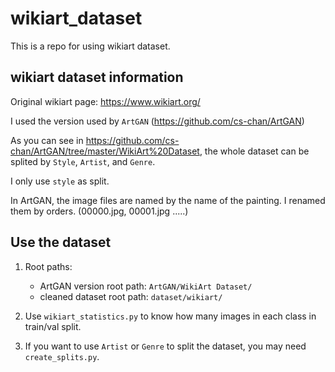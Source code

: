 # wikiart_dataset

This is a repo for using wikiart dataset.

## wikiart dataset information
Original wikiart page: https://www.wikiart.org/ 

I used the version used by `ArtGAN` (https://github.com/cs-chan/ArtGAN)

As you can see in https://github.com/cs-chan/ArtGAN/tree/master/WikiArt%20Dataset, 
the whole dataset can be splited by `Style`, `Artist`, and `Genre`.

I only use `style` as split. 

In ArtGAN, the image files are named by the name of the painting.
I renamed them by orders. (00000.jpg, 00001.jpg .....)


## Use the dataset

1. Root paths:
    - ArtGAN version root path: `ArtGAN/WikiArt Dataset/`
    - cleaned dataset root path: `dataset/wikiart/`

2. Use `wikiart_statistics.py` to know how many images in each class in train/val split.

3. If you want to use `Artist` or `Genre` to split the dataset, you may need `create_splits.py`.
